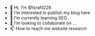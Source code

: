 - 👋 Hi, I’m @Israfil228
- 👀 I’m interested in publish my blog here
- 🌱 I’m currently learning SEO
- 💞️ I’m looking to collaborate on ...
- 📫 How to reach me website research 

<!---
Israfil228/Israfil228 is a ✨ special ✨ repository because its `README.md` (this file) appears on your GitHub profile.
You can click the Preview link to take a look at your changes.
--->
